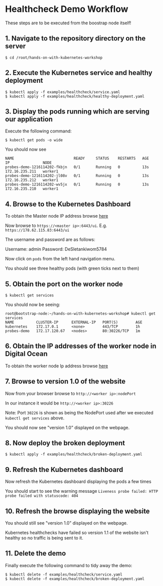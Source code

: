# Healthcheck Demo Workflow

These steps are to be executed from the boostrap node itself!

## 1. Navigate to the repository directory on the server

```
$ cd /root/hands-on-with-kubernetes-workshop
```

## 2. Execute the Kubernetes service and healthy deployment

```
$ kubectl apply -f examples/healthcheck/service.yaml
$ kubectl apply -f examples/healthcheck/healthy-deployment.yaml
```

## 3. Display the pods running which are serving our application

Execute the following command:

```
$ kubectl get pods -o wide
```

You should now see

```
NAME                           READY     STATUS    RESTARTS   AGE       IP               NODE
probes-demo-1216114202-fkbjn   0/1       Running   0          13s       172.16.235.211   worker1
probes-demo-1216114202-jl08v   0/1       Running   0          13s       172.16.235.212   worker1
probes-demo-1216114202-wv5jx   0/1       Running   0          13s       172.16.235.210   worker1
```

## 4. Browse to the Kubernetes Dashboard

To obtain the Master node IP address browse [here](https://cloud.digitalocean.com/tags/hands-on-kubernetes-workshop?i=81db1d)

Now browse to `https://<master ip>:6443/ui`. E.g. `https://178.62.115.83:6443/ui`

The username and password are as follows:

Username: admin
Password: DeSletankiwom5784

Now click on `pods` from the left hand navigation menu.

You should see three healthy pods (with green ticks next to them)

## 5. Obtain the port on the worker node

```
$ kubectl get services
```

You should now be seeing:

```
root@bootstrap-node:~/hands-on-with-kubernetes-workshop# kubectl get services
NAME          CLUSTER-IP      EXTERNAL-IP   PORT(S)        AGE
kubernetes    172.17.0.1      <none>        443/TCP        1h
probes-demo   172.17.120.67   <nodes>       80:30226/TCP   1m
```

## 6. Obtain the IP addresses of the worker node in Digital Ocean

To obtain the worker node Ip address browse [here](https://cloud.digitalocean.com/tags/hands-on-kubernetes-workshop?i=81db1d)

## 7. Browse to version 1.0 of the website

Now from your browser browse to `http://<worker ip>:nodePort`

In our instance it would be `http://<worker ip>:30226`

Note: Port `30226` is shown as being the NodePort used after we executed `kubectl get services` above.

You should now see "version 1.0" displayed on the webpage.

## 8. Now deploy the broken deployment

```
$ kubectl apply -f examples/healthcheck/broken-deployment.yaml
```

## 9. Refresh the Kubernetes dashboard

Now refresh the Kubernetes dashboard displaying the pods a few times

You should start to see the warning message `Liveness probe failed: HTTP probe failed with statuscode: 404`

## 10. Refresh the browse displaying the website

You should still see "version 1.0" displayed on the webpage.

Kubernetes healthchecks have failed so version 1.1 of the website isn't healthy so no traffic is being sent to it.

## 11. Delete the demo

Finally execute the following command to tidy away the demo:

```
$ kubectl delete -f examples/healthcheck/service.yaml
$ kubectl delete -f examples/healthcheck/broken-deployment.yaml
```